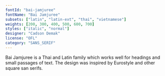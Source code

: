 ```yaml
---
fontId: "bai-jamjuree"
fontName: "Bai Jamjuree"
subsets: ["latin", "latin-ext", "thai", "vietnamese"]
weights: [200, 300, 400, 500, 600, 700]
styles: ["italic", "normal"]
designer: "Cadson Demak"
license: "OFL"
category: "SANS_SERIF"
---
```


<p>Bai Jamjuree is a Thai and Latin family which works well for headings and small passages of text. The design was inspired by Eurostyle and other square san serifs.</p>